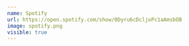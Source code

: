 ```yaml
---
name: Spotify
url: https://open.spotify.com/show/0Dyru6cDcljoPc1aAmsbOB
image: spotify.png
visible: true
---
```


